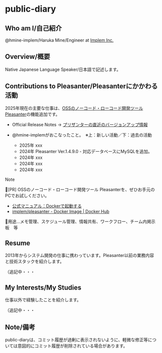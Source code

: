 # public-diary

## Who am I/自己紹介

@hmine-implem/Haruka Mine/Engineer at [Implem Inc.](https://implem.co.jp/)

## Overview/概要

Native Japanese Language Speaker/日本語で記述します。

## Contributions to Pleasanter/Pleasanterにかかわる活動

2025年現在の主要な仕事は、[OSSのノーコード・ローコード開発ツール Pleasanter](https://pleasanter.org/)の機能追加です。

- Official Release Notes -> [プリザンターの直近のバージョンアップ情報](https://pleasanter.org/ja/manual/release-notes-core)

- @hmine-implemがおこなったこと。　※上：新しい活動／下：過去の活動
  - 2025年 xxx
  - 2024年 Pleasanter Ver.1.4.9.0 - 対応データベースにMySQLを追加。
  - 2024年 xxx
  - 2024年 xxx
  - 2024年 xxx


> [!NOTE]
> 📢[PR] OSSのノーコード・ローコード開発ツール Pleasanterを、ぜひお手元のPCでお試しください。
> 
> - [公式マニュアル：Dockerで起動する](https://www.pleasanter.org/ja/manual/getting-started-pleasanter-docker)
> - [implem/pleasanter - Docker Image | Docker Hub](https://hub.docker.com/r/implem/pleasanter)
>
> 📝用途…メモ管理、スケジュール管理、情報共有、ワークフロー、チーム内掲示板　等

## Resume

2013年からシステム開発の仕事に携わっています。Pleasanter以前の業務内容と技術スタックを紹介します。

（追記中・・・

## My Interests/My Studies

仕事以外で経験したことを紹介します。

（追記中・・・

## Note/備考

public-diaryは、コミット履歴が過剰に表示されないように、軽微な修正等については意図的にコミット履歴が削除されている場合があります。
